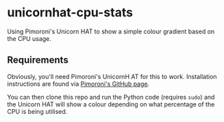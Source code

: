 # unicornhat-cpu-stats

Using Pimoroni's Unicorn HAT to show a simple colour gradient based on the CPU usage.

## Requirements

Obviously, you'll need Pimoroni's UnicornH AT for this to work. Installation instructions are found via [Pimoroni's GitHub page](https://github.com/pimoroni/unicorn-hat).

You can then clone this repo and run the Python code (requires `sudo`) and the Unicorn HAT will show a colour depending on what percentage of the CPU is being utilised.
